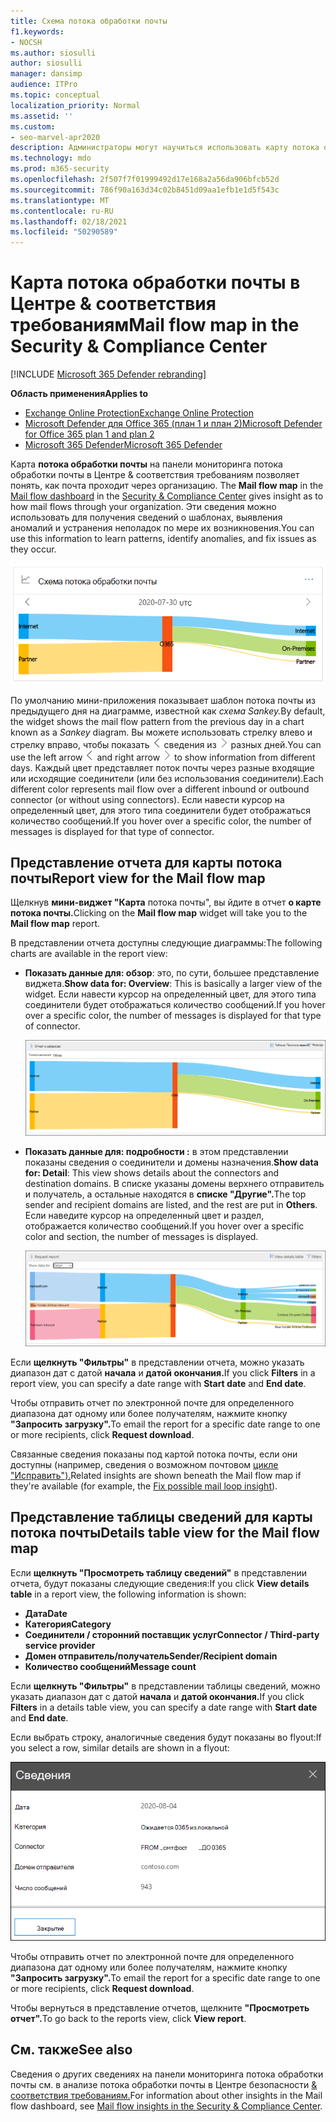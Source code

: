 ```yaml
---
title: Схема потока обработки почты
f1.keywords:
- NOCSH
ms.author: siosulli
author: siosulli
manager: dansimp
audience: ITPro
ms.topic: conceptual
localization_priority: Normal
ms.assetid: ''
ms.custom:
- seo-marvel-apr2020
description: Администраторы могут научиться использовать карту потока обработки почты на панели мониторинга потока обработки почты в Центре безопасности и соответствия требованиям & для визуализации и отслеживания потока обработки почты в организации через соединители и без использования соединители.
ms.technology: mdo
ms.prod: m365-security
ms.openlocfilehash: 2f507f7f01999492d17e168a2a56da906bfcb52d
ms.sourcegitcommit: 786f90a163d34c02b8451d09aa1efb1e1d5f543c
ms.translationtype: MT
ms.contentlocale: ru-RU
ms.lasthandoff: 02/18/2021
ms.locfileid: "50290589"
---
```

# <a name="mail-flow-map-in-the-security--compliance-center"></a><span data-ttu-id="ed3c2-103">Карта потока обработки почты в Центре & соответствия требованиям</span><span class="sxs-lookup"><span data-stu-id="ed3c2-103">Mail flow map in the Security & Compliance Center</span></span>

[!INCLUDE [Microsoft 365 Defender rebranding](../includes/microsoft-defender-for-office.md)]

<span data-ttu-id="ed3c2-104">**Область применения**</span><span class="sxs-lookup"><span data-stu-id="ed3c2-104">**Applies to**</span></span>
- [<span data-ttu-id="ed3c2-105">Exchange Online Protection</span><span class="sxs-lookup"><span data-stu-id="ed3c2-105">Exchange Online Protection</span></span>](exchange-online-protection-overview.md)
- [<span data-ttu-id="ed3c2-106">Microsoft Defender для Office 365 (план 1 и план 2)</span><span class="sxs-lookup"><span data-stu-id="ed3c2-106">Microsoft Defender for Office 365 plan 1 and plan 2</span></span>](office-365-atp.md)
- [<span data-ttu-id="ed3c2-107">Microsoft 365 Defender</span><span class="sxs-lookup"><span data-stu-id="ed3c2-107">Microsoft 365 Defender</span></span>](../mtp/microsoft-threat-protection.md)

<span data-ttu-id="ed3c2-108">Карта **потока обработки почты** на [](https://protection.office.com) панели мониторинга потока обработки почты в Центре & соответствия требованиям позволяет понять, как почта проходит через организацию. [](mail-flow-insights-v2.md)</span><span class="sxs-lookup"><span data-stu-id="ed3c2-108">The **Mail flow map** in the [Mail flow dashboard](mail-flow-insights-v2.md) in the [Security & Compliance Center](https://protection.office.com) gives insight as to how mail flows through your organization.</span></span> <span data-ttu-id="ed3c2-109">Эти сведения можно использовать для получения сведений о шаблонах, выявления аномалий и устранения неполадок по мере их возникновения.</span><span class="sxs-lookup"><span data-stu-id="ed3c2-109">You can use this information to learn patterns, identify anomalies, and fix issues as they occur.</span></span>

![Мини-виджет карты потока обработки почты на панели мониторинга потока обработки почты в Центре & соответствия требованиям](../../media/mfi-mail-flow-map-widget.png)

<span data-ttu-id="ed3c2-111">По умолчанию мини-приложения показывает шаблон потока почты из предыдущего дня на диаграмме, известной как *схема Sankey.*</span><span class="sxs-lookup"><span data-stu-id="ed3c2-111">By default, the widget shows the mail flow pattern from the previous day in a chart known as a *Sankey* diagram.</span></span> <span data-ttu-id="ed3c2-112">Вы можете использовать стрелку влево и стрелку вправо, чтобы показать ![ ](../../media/scc-left-arrow.png) сведения из ![ ](../../media/scc-right-arrow.png) разных дней.</span><span class="sxs-lookup"><span data-stu-id="ed3c2-112">You can use the left arrow ![Left arrow](../../media/scc-left-arrow.png) and right arrow ![Right arrow](../../media/scc-right-arrow.png) to show information from different days.</span></span> <span data-ttu-id="ed3c2-113">Каждый цвет представляет поток почты через разные входящие или исходящие соединители (или без использования соединители).</span><span class="sxs-lookup"><span data-stu-id="ed3c2-113">Each different color represents mail flow over a different inbound or outbound connector (or without using connectors).</span></span> <span data-ttu-id="ed3c2-114">Если навести курсор на определенный цвет, для этого типа соединители будет отображаться количество сообщений.</span><span class="sxs-lookup"><span data-stu-id="ed3c2-114">If you hover over a specific color, the number of messages is displayed for that type of connector.</span></span>

## <a name="report-view-for-the-mail-flow-map"></a><span data-ttu-id="ed3c2-115">Представление отчета для карты потока почты</span><span class="sxs-lookup"><span data-stu-id="ed3c2-115">Report view for the Mail flow map</span></span>

<span data-ttu-id="ed3c2-116">Щелкнув **мини-виджет "Карта** потока почты", вы йдите в отчет **о карте потока почты.**</span><span class="sxs-lookup"><span data-stu-id="ed3c2-116">Clicking on the **Mail flow map** widget will take you to the **Mail flow map** report.</span></span>

<span data-ttu-id="ed3c2-117">В представлении отчета доступны следующие диаграммы:</span><span class="sxs-lookup"><span data-stu-id="ed3c2-117">The following charts are available in the report view:</span></span>

- <span data-ttu-id="ed3c2-118">**Показать данные для: обзор**: это, по сути, большее представление виджета.</span><span class="sxs-lookup"><span data-stu-id="ed3c2-118">**Show data for: Overview**: This is basically a larger view of the widget.</span></span> <span data-ttu-id="ed3c2-119">Если навести курсор на определенный цвет, для этого типа соединители будет отображаться количество сообщений.</span><span class="sxs-lookup"><span data-stu-id="ed3c2-119">If you hover over a specific color, the number of messages is displayed for that type of connector.</span></span>

  ![Обзор представления в отчете о карте потока почты](../../media/mfi-mail-flow-map-report-overview.png)

- <span data-ttu-id="ed3c2-121">**Показать данные для: подробности :** в этом представлении показаны сведения о соединители и домены назначения.</span><span class="sxs-lookup"><span data-stu-id="ed3c2-121">**Show data for: Detail**: This view shows details about the connectors and destination domains.</span></span> <span data-ttu-id="ed3c2-122">В списке указаны домены верхнего отправитель и получатель, а остальные находятся в **списке "Другие".**</span><span class="sxs-lookup"><span data-stu-id="ed3c2-122">The top sender and recipient domains are listed, and the rest are put in **Others**.</span></span> <span data-ttu-id="ed3c2-123">Если наведите курсор на определенный цвет и раздел, отображается количество сообщений.</span><span class="sxs-lookup"><span data-stu-id="ed3c2-123">If you hover over a specific color and section, the number of messages is displayed.</span></span>

  ![Подробное представление в отчете о карте потока почты](../../media/mfi-mail-flow-map-report-detail.png)

<span data-ttu-id="ed3c2-125">Если **щелкнуть "Фильтры"** в представлении отчета, можно указать диапазон дат с датой **начала** и **датой окончания.**</span><span class="sxs-lookup"><span data-stu-id="ed3c2-125">If you click **Filters** in a report view, you can specify a date range with **Start date** and **End date**.</span></span>

<span data-ttu-id="ed3c2-126">Чтобы отправить отчет по электронной почте для определенного диапазона дат одному или более получателям, нажмите кнопку **"Запросить загрузку".**</span><span class="sxs-lookup"><span data-stu-id="ed3c2-126">To email the report for a specific date range to one or more recipients, click **Request download**.</span></span>

<span data-ttu-id="ed3c2-127">Связанные сведения показаны под картой потока почты, если они доступны (например, сведения о возможном почтовом [цикле "Исправить").](mfi-mail-loop-insight.md)</span><span class="sxs-lookup"><span data-stu-id="ed3c2-127">Related insights are shown beneath the Mail flow map if they're available (for example, the [Fix possible mail loop insight](mfi-mail-loop-insight.md)).</span></span>

## <a name="details-table-view-for-the-mail-flow-map"></a><span data-ttu-id="ed3c2-128">Представление таблицы сведений для карты потока почты</span><span class="sxs-lookup"><span data-stu-id="ed3c2-128">Details table view for the Mail flow map</span></span>

<span data-ttu-id="ed3c2-129">Если **щелкнуть "Просмотреть таблицу сведений"** в представлении отчета, будут показаны следующие сведения:</span><span class="sxs-lookup"><span data-stu-id="ed3c2-129">If you click **View details table** in a report view, the following information is shown:</span></span>

- <span data-ttu-id="ed3c2-130">**Дата**</span><span class="sxs-lookup"><span data-stu-id="ed3c2-130">**Date**</span></span>
- <span data-ttu-id="ed3c2-131">**Категория**</span><span class="sxs-lookup"><span data-stu-id="ed3c2-131">**Category**</span></span>
- <span data-ttu-id="ed3c2-132">**Соединители / сторонний поставщик услуг**</span><span class="sxs-lookup"><span data-stu-id="ed3c2-132">**Connector / Third-party service provider**</span></span>
- <span data-ttu-id="ed3c2-133">**Домен отправитель/получатель**</span><span class="sxs-lookup"><span data-stu-id="ed3c2-133">**Sender/Recipient domain**</span></span>
- <span data-ttu-id="ed3c2-134">**Количество сообщений**</span><span class="sxs-lookup"><span data-stu-id="ed3c2-134">**Message count**</span></span>

<span data-ttu-id="ed3c2-135">Если **щелкнуть "Фильтры"** в представлении таблицы сведений, можно указать диапазон дат с датой **начала** и **датой окончания.**</span><span class="sxs-lookup"><span data-stu-id="ed3c2-135">If you click **Filters** in a details table view, you can specify a date range with **Start date** and **End date**.</span></span>

<span data-ttu-id="ed3c2-136">Если выбрать строку, аналогичные сведения будут показаны во flyout:</span><span class="sxs-lookup"><span data-stu-id="ed3c2-136">If you select a row, similar details are shown in a flyout:</span></span>

![Flyout Details from the details table in the Mail flow map](../../media/mfi-mail-flow-map-view-details-table-details.png)

<span data-ttu-id="ed3c2-138">Чтобы отправить отчет по электронной почте для определенного диапазона дат одному или более получателям, нажмите кнопку **"Запросить загрузку".**</span><span class="sxs-lookup"><span data-stu-id="ed3c2-138">To email the report for a specific date range to one or more recipients, click **Request download**.</span></span>

<span data-ttu-id="ed3c2-139">Чтобы вернуться в представление отчетов, щелкните **"Просмотреть отчет".**</span><span class="sxs-lookup"><span data-stu-id="ed3c2-139">To go back to the reports view, click **View report**.</span></span>

## <a name="see-also"></a><span data-ttu-id="ed3c2-140">См. также</span><span class="sxs-lookup"><span data-stu-id="ed3c2-140">See also</span></span>

<span data-ttu-id="ed3c2-141">Сведения о других сведениях на панели мониторинга потока обработки почты см. в анализе потока обработки почты в Центре безопасности [& соответствия требованиям.](mail-flow-insights-v2.md)</span><span class="sxs-lookup"><span data-stu-id="ed3c2-141">For information about other insights in the Mail flow dashboard, see [Mail flow insights in the Security & Compliance Center](mail-flow-insights-v2.md).</span></span>
